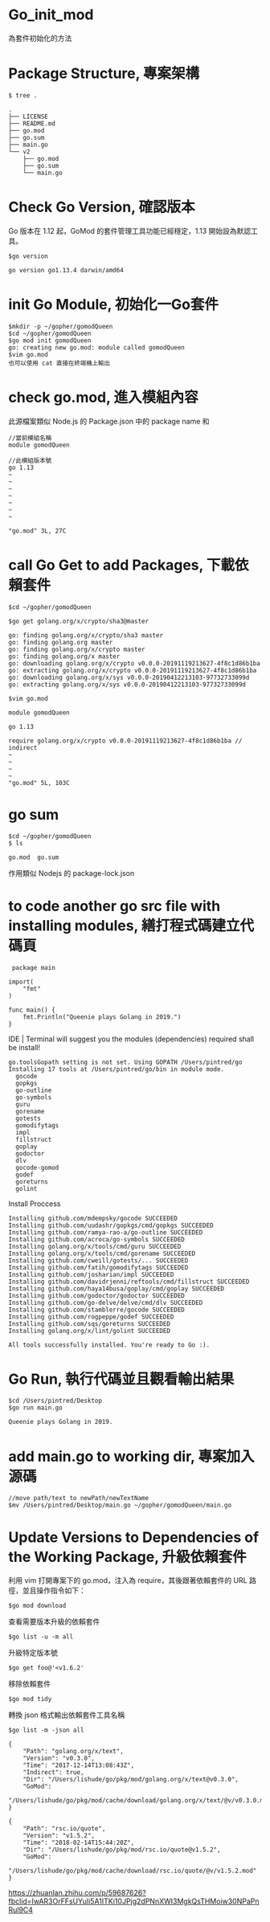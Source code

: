 # Go_init_mod
為套件初始化的方法

# Package Structure, 專案架構

    $ tree .
    
>>>

    .
    ├── LICENSE
    ├── README.md
    ├── go.mod
    ├── go.sum
    ├── main.go
    └── v2
        ├── go.mod
        ├── go.sum
        └── main.go

# Check Go Version, 確認版本

Go 版本在 1.12 起，GoMod 的套件管理工具功能已經穩定，1.13 開始設為默認工具。

    $go version
    
>>>

    go version go1.13.4 darwin/amd64
    
# init Go Module, 初始化一Go套件

    $mkdir -p ~/gopher/gomodQueen
    $cd ~/gopher/gomodQueen
    $go mod init gomodQueen
    go: creating new go.mod: module called gomodQueen
    $vim go.mod
    也可以使用 cat 直接在終端機上輸出
    
# check go.mod, 進入模組內容

此源檔案類似 Node.js 的 Package.json 中的 package name 和 

    //當前模組名稱
    module gomodQueen

    //此模組版本號
    go 1.13
    ~                                                                               
    ~                                                                               
    ~                                                                               
    ~                                                                               
    ~                                                                               
    ~                                                                               
    ~                                                                               

    "go.mod" 3L, 27C
    
 # call Go Get to add Packages, 下載依賴套件
 
    $cd ~/gopher/gomodQueen
 
>>>
 
    $go get golang.org/x/crypto/sha3@master
>>>

    go: finding golang.org/x/crypto/sha3 master
    go: finding golang.org master
    go: finding golang.org/x/crypto master
    go: finding golang.org/x master
    go: downloading golang.org/x/crypto v0.0.0-20191119213627-4f8c1d86b1ba
    go: extracting golang.org/x/crypto v0.0.0-20191119213627-4f8c1d86b1ba
    go: downloading golang.org/x/sys v0.0.0-20190412213103-97732733099d
    go: extracting golang.org/x/sys v0.0.0-20190412213103-97732733099d
    
>>>

    $vim go.mod
    
>>>

    module gomodQueen

    go 1.13

    require golang.org/x/crypto v0.0.0-20191119213627-4f8c1d86b1ba // indirect
    ~                                                                               
    ~                                                                               
    ~                                                                               
    ~                                                                                                                                                                                                                                      
    "go.mod" 5L, 103C
    
 # go sum
 
 
    $cd ~/gopher/gomodQueen
    $ ls
    
>>>

    go.mod  go.sum
 
 作用類似 Nodejs 的 package-lock.json
    
 # to code another go src file with installing modules, 繕打程式碼建立代碼頁
 
     package main

    import(
        "fmt"
    )

    func main() {
        fmt.Println("Queenie plays Golang in 2019.")
    }

>>>
IDE | Terminal will suggest you the modules (dependencies) required shall be install!

    go.toolsGopath setting is not set. Using GOPATH /Users/pintred/go
    Installing 17 tools at /Users/pintred/go/bin in module mode.
      gocode
      gopkgs
      go-outline
      go-symbols
      guru
      gorename
      gotests
      gomodifytags
      impl
      fillstruct
      goplay
      godoctor
      dlv
      gocode-gomod
      godef
      goreturns
      golint

>>>
Install Proccess

    Installing github.com/mdempsky/gocode SUCCEEDED
    Installing github.com/uudashr/gopkgs/cmd/gopkgs SUCCEEDED
    Installing github.com/ramya-rao-a/go-outline SUCCEEDED
    Installing github.com/acroca/go-symbols SUCCEEDED
    Installing golang.org/x/tools/cmd/guru SUCCEEDED
    Installing golang.org/x/tools/cmd/gorename SUCCEEDED
    Installing github.com/cweill/gotests/... SUCCEEDED
    Installing github.com/fatih/gomodifytags SUCCEEDED
    Installing github.com/josharian/impl SUCCEEDED
    Installing github.com/davidrjenni/reftools/cmd/fillstruct SUCCEEDED
    Installing github.com/haya14busa/goplay/cmd/goplay SUCCEEDED
    Installing github.com/godoctor/godoctor SUCCEEDED
    Installing github.com/go-delve/delve/cmd/dlv SUCCEEDED
    Installing github.com/stamblerre/gocode SUCCEEDED
    Installing github.com/rogpeppe/godef SUCCEEDED
    Installing github.com/sqs/goreturns SUCCEEDED
    Installing golang.org/x/lint/golint SUCCEEDED

    All tools successfully installed. You're ready to Go :).

# Go Run, 執行代碼並且觀看輸出結果

    $cd /Users/pintred/Desktop        
    $go run main.go
>>>
    Queenie plays Golang in 2019.
    
# add main.go to working dir, 專案加入源碼

    //move path/text to newPath/newTextName
    $mv /Users/pintred/Desktop/main.go ~/gopher/gomodQueen/main.go


# Update Versions to Dependencies of the Working Package, 升級依賴套件

利用 vim 打開專案下的 go.mod，注入為 require，其後跟著依賴套件的 URL 路徑，並且操作指令如下：

    $go mod download
    
查看需要版本升級的依賴套件

    $go list -u -m all
    
升級特定版本號

    $go get foo@'<v1.6.2'
    
移除依賴套件

    $go mod tidy
    
轉換 json 格式輸出依賴套件工具名稱

    $go list -m -json all 
    
>>>
    
    {
        "Path": "golang.org/x/text",
        "Version": "v0.3.0",
        "Time": "2017-12-14T13:08:43Z",
        "Indirect": true,
        "Dir": "/Users/lishude/go/pkg/mod/golang.org/x/text@v0.3.0",
        "GoMod": 
        "/Users/lishude/go/pkg/mod/cache/download/golang.org/x/text/@v/v0.3.0.mod"
    }
    
    {
        "Path": "rsc.io/quote",
        "Version": "v1.5.2",
        "Time": "2018-02-14T15:44:20Z",
        "Dir": "/Users/lishude/go/pkg/mod/rsc.io/quote@v1.5.2",
        "GoMod":           
        "/Users/lishude/go/pkg/mod/cache/download/rsc.io/quote/@v/v1.5.2.mod"
    }
    
 https://zhuanlan.zhihu.com/p/59687626?fbclid=IwAR3OrFFsUYuIi5A1ITKi10JPjg2dPNnXWI3MgkQsTHMoiw30NPaPnRul9C4
